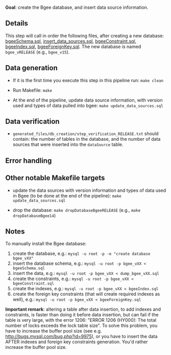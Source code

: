 **Goal**: create the Bgee database, and insert data source information.

## Details

This step will call in order the following files, after creating a new database:
[bgeeSchema.sql](bgeeSchema.sql), [insert_data_sources.sql](insert_data_sources.sql), [bgeeConstraint.sql](bgeeConstraint.sql), [bgeeIndex.sql](bgeeIndex.sql), [bgeeForeignKey.sql](bgeeForeignKey.sql). The new database is named `bgee_vRELEASE` (e.g., `bgee_v15`).

## Data generation

* If it is the first time you execute this step in this pipeline run: `make clean`

* Run Makefile: `make`

* At the end of the pipeline, update data source information, with version used and types of data pulled into bgee: `make update_data_sources.sql`

## Data verification

* `generated_files/db_creation/step_verification_RELEASE.txt` should contain: the number of tables
in the database, and the number of data sources that were inserted into the `dataSource` table.

## Error handling


## Other notable Makefile targets

* update the data sources with version information and types of data used in Bgee (to be done at the end of the pipeline):
  `make update_data_sources.sql`

* drop the database: `make dropDatabaseBgeeRELEASE` (e.g., `make dropDatabaseBgee14`)

## Notes

To manually install the Bgee database:

1. create the database, e.g.: `mysql -u root -p -e "create database bgee_vXX"`
2. insert the database schema, e.g.: `mysql -u root -p bgee_vXX < bgeeSchema.sql`
3. insert the data, e.g.: `mysql -u root -p bgee_vXX < dump_bgee_vXX.sql`
4. create the constraints, e.g.: `mysql -u root -p bgee_vXX < bgeeConstraint.sql`
5. create the indexes, e.g.: `mysql -u root -p bgee_vXX < bgeeIndex.sql`
6. create the foreign key constraints (that will create required indexes as well), e.g.:
`mysql -u root -p bgee_vXX < bgeeForeignKey.sql`

**Important remark**: altering a table after data insertion, to add indexes and constraints,
is faster than doing it before data insertion,
but can fail if the table is very large, with the error 1206:
"ERROR 1206 (HY000): The total number of locks exceeds the lock table size".
To solve this problem, you have to increase the buffer pool size (see e.g. http://bugs.mysql.com/bug.php?id=9975), or you have to insert the data AFTER indexes and foreign key constraints generation.
You'd rather increase the buffer pool size.
